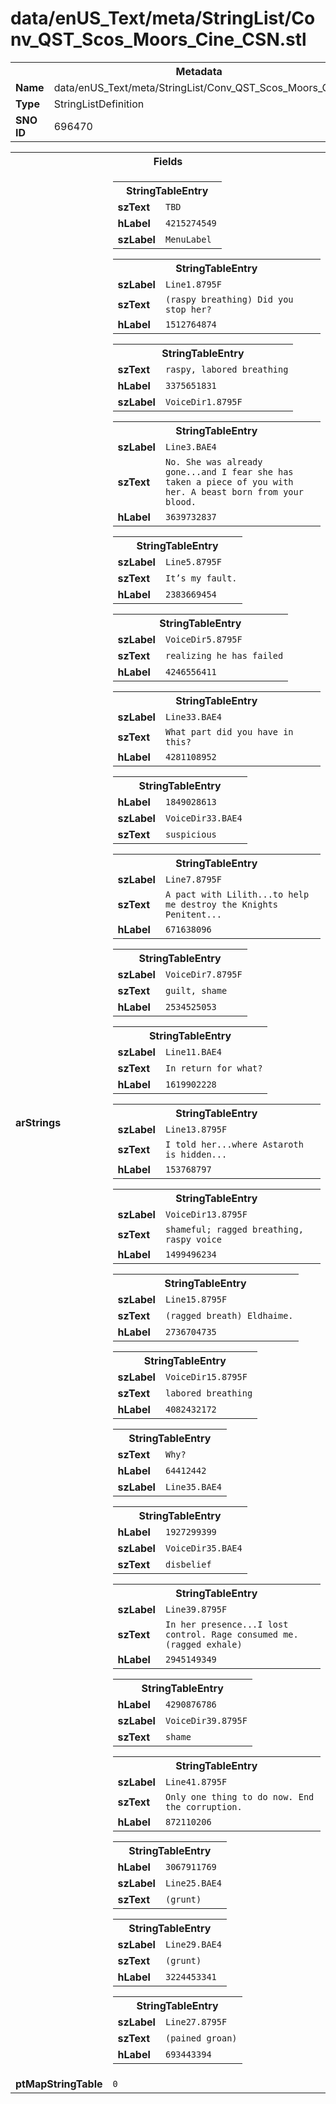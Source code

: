 <h1>data/enUS_Text/meta/StringList/Conv_QST_Scos_Moors_Cine_CSN.stl</h1><table><tr><th colspan="100%">Metadata</th></tr><tr><td><b>Name</b></td><td>data/enUS_Text/meta/StringList/Conv_QST_Scos_Moors_Cine_CSN.stl</td></tr><tr><td><b>Type</b></td><td>StringListDefinition</td></tr><tr><td><b>SNO ID</b></td><td>696470</td></tr></table>

<table><tr><th colspan="100%">Fields</th></tr><tr><td><b>arStrings</b></td><td><table><tr><th colspan="100%">StringTableEntry</th></tr><tr><td><b>szText</b></td><td><code>TBD</code></td></tr><tr><td><b>hLabel</b></td><td><code>4215274549</code></td></tr><tr><td><b>szLabel</b></td><td><code>MenuLabel</code></td></tr></table>


<table><tr><th colspan="100%">StringTableEntry</th></tr><tr><td><b>szLabel</b></td><td><code>Line1.8795F</code></td></tr><tr><td><b>szText</b></td><td><code>(raspy breathing) Did you stop her?</code></td></tr><tr><td><b>hLabel</b></td><td><code>1512764874</code></td></tr></table>


<table><tr><th colspan="100%">StringTableEntry</th></tr><tr><td><b>szText</b></td><td><code>raspy, labored breathing</code></td></tr><tr><td><b>hLabel</b></td><td><code>3375651831</code></td></tr><tr><td><b>szLabel</b></td><td><code>VoiceDir1.8795F</code></td></tr></table>


<table><tr><th colspan="100%">StringTableEntry</th></tr><tr><td><b>szLabel</b></td><td><code>Line3.BAE4</code></td></tr><tr><td><b>szText</b></td><td><code>No. She was already gone...and I fear she has taken a piece of you with her. A beast born from your blood.</code></td></tr><tr><td><b>hLabel</b></td><td><code>3639732837</code></td></tr></table>


<table><tr><th colspan="100%">StringTableEntry</th></tr><tr><td><b>szLabel</b></td><td><code>Line5.8795F</code></td></tr><tr><td><b>szText</b></td><td><code>It’s my fault.</code></td></tr><tr><td><b>hLabel</b></td><td><code>2383669454</code></td></tr></table>


<table><tr><th colspan="100%">StringTableEntry</th></tr><tr><td><b>szLabel</b></td><td><code>VoiceDir5.8795F</code></td></tr><tr><td><b>szText</b></td><td><code>realizing he has failed</code></td></tr><tr><td><b>hLabel</b></td><td><code>4246556411</code></td></tr></table>


<table><tr><th colspan="100%">StringTableEntry</th></tr><tr><td><b>szLabel</b></td><td><code>Line33.BAE4</code></td></tr><tr><td><b>szText</b></td><td><code>What part did you have in this?</code></td></tr><tr><td><b>hLabel</b></td><td><code>4281108952</code></td></tr></table>


<table><tr><th colspan="100%">StringTableEntry</th></tr><tr><td><b>hLabel</b></td><td><code>1849028613</code></td></tr><tr><td><b>szLabel</b></td><td><code>VoiceDir33.BAE4</code></td></tr><tr><td><b>szText</b></td><td><code>suspicious</code></td></tr></table>


<table><tr><th colspan="100%">StringTableEntry</th></tr><tr><td><b>szLabel</b></td><td><code>Line7.8795F</code></td></tr><tr><td><b>szText</b></td><td><code>A pact with Lilith...to help me destroy the Knights Penitent...</code></td></tr><tr><td><b>hLabel</b></td><td><code>671638096</code></td></tr></table>


<table><tr><th colspan="100%">StringTableEntry</th></tr><tr><td><b>szLabel</b></td><td><code>VoiceDir7.8795F</code></td></tr><tr><td><b>szText</b></td><td><code>guilt, shame</code></td></tr><tr><td><b>hLabel</b></td><td><code>2534525053</code></td></tr></table>


<table><tr><th colspan="100%">StringTableEntry</th></tr><tr><td><b>szLabel</b></td><td><code>Line11.BAE4</code></td></tr><tr><td><b>szText</b></td><td><code>In return for what?</code></td></tr><tr><td><b>hLabel</b></td><td><code>1619902228</code></td></tr></table>


<table><tr><th colspan="100%">StringTableEntry</th></tr><tr><td><b>szLabel</b></td><td><code>Line13.8795F</code></td></tr><tr><td><b>szText</b></td><td><code>I told her...where Astaroth is hidden...</code></td></tr><tr><td><b>hLabel</b></td><td><code>153768797</code></td></tr></table>


<table><tr><th colspan="100%">StringTableEntry</th></tr><tr><td><b>szLabel</b></td><td><code>VoiceDir13.8795F</code></td></tr><tr><td><b>szText</b></td><td><code>shameful; ragged breathing, raspy voice</code></td></tr><tr><td><b>hLabel</b></td><td><code>1499496234</code></td></tr></table>


<table><tr><th colspan="100%">StringTableEntry</th></tr><tr><td><b>szLabel</b></td><td><code>Line15.8795F</code></td></tr><tr><td><b>szText</b></td><td><code>(ragged breath) Eldhaime.</code></td></tr><tr><td><b>hLabel</b></td><td><code>2736704735</code></td></tr></table>


<table><tr><th colspan="100%">StringTableEntry</th></tr><tr><td><b>szLabel</b></td><td><code>VoiceDir15.8795F</code></td></tr><tr><td><b>szText</b></td><td><code>labored breathing</code></td></tr><tr><td><b>hLabel</b></td><td><code>4082432172</code></td></tr></table>


<table><tr><th colspan="100%">StringTableEntry</th></tr><tr><td><b>szText</b></td><td><code>Why?</code></td></tr><tr><td><b>hLabel</b></td><td><code>64412442</code></td></tr><tr><td><b>szLabel</b></td><td><code>Line35.BAE4</code></td></tr></table>


<table><tr><th colspan="100%">StringTableEntry</th></tr><tr><td><b>hLabel</b></td><td><code>1927299399</code></td></tr><tr><td><b>szLabel</b></td><td><code>VoiceDir35.BAE4</code></td></tr><tr><td><b>szText</b></td><td><code>disbelief</code></td></tr></table>


<table><tr><th colspan="100%">StringTableEntry</th></tr><tr><td><b>szLabel</b></td><td><code>Line39.8795F</code></td></tr><tr><td><b>szText</b></td><td><code>In her presence...I lost control. Rage consumed me. (ragged exhale)</code></td></tr><tr><td><b>hLabel</b></td><td><code>2945149349</code></td></tr></table>


<table><tr><th colspan="100%">StringTableEntry</th></tr><tr><td><b>hLabel</b></td><td><code>4290876786</code></td></tr><tr><td><b>szLabel</b></td><td><code>VoiceDir39.8795F</code></td></tr><tr><td><b>szText</b></td><td><code>shame</code></td></tr></table>


<table><tr><th colspan="100%">StringTableEntry</th></tr><tr><td><b>szLabel</b></td><td><code>Line41.8795F</code></td></tr><tr><td><b>szText</b></td><td><code>Only one thing to do now. End the corruption.</code></td></tr><tr><td><b>hLabel</b></td><td><code>872110206</code></td></tr></table>


<table><tr><th colspan="100%">StringTableEntry</th></tr><tr><td><b>hLabel</b></td><td><code>3067911769</code></td></tr><tr><td><b>szLabel</b></td><td><code>Line25.BAE4</code></td></tr><tr><td><b>szText</b></td><td><code>(grunt)</code></td></tr></table>


<table><tr><th colspan="100%">StringTableEntry</th></tr><tr><td><b>szLabel</b></td><td><code>Line29.BAE4</code></td></tr><tr><td><b>szText</b></td><td><code>(grunt)</code></td></tr><tr><td><b>hLabel</b></td><td><code>3224453341</code></td></tr></table>


<table><tr><th colspan="100%">StringTableEntry</th></tr><tr><td><b>szLabel</b></td><td><code>Line27.8795F</code></td></tr><tr><td><b>szText</b></td><td><code>(pained groan)</code></td></tr><tr><td><b>hLabel</b></td><td><code>693443394</code></td></tr></table>


</td></tr><tr><td><b>ptMapStringTable</b></td><td><code>0</code></td></tr></table>

